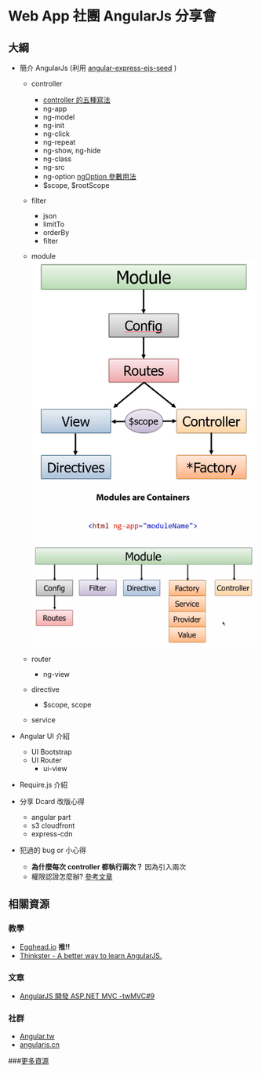 # Web App 社團 AngularJs 分享會

## 大綱

* 簡介 AngularJs (利用 [angular-express-ejs-seed](https://github.com/maru0923/angular-express-ejs-seed) )

	- controller
	
		* [controller 的五種寫法](http://blog.miniasp.com/post/2013/07/23/AngularJS-five-ways-to-register-ngController.aspx)
		* ng-app
		* ng-model
		* ng-init
		* ng-click		
		* ng-repeat
		* ng-show, ng-hide
		* ng-class
		* ng-src
		* ng-option [ngOption 參數用法](http://blog.miniasp.com/post/2013/05/12/AngularJS-ng-module-select-ngOptions-usage-samples.aspx)
		* $scope, $rootScope

	- filter
		* json
		* limitTo
		* orderBy
		* filter
				
	- module
		![Angular Hierachy](hierachy.png) 
		![Angular Module](module.png)  
		
	- router
		* ng-view
		
	- directive
		* $scope, scope
	
	- service

* Angular UI 介紹
	
	- UI Bootstrap
	- UI Router
		* ui-view

* Require.js 介紹

* 分享 Dcard 改版心得
	- angular part
	- s3 	cloudfront
	- express-cdn

* 犯過的 bug or 小心得
	- __為什麼每次 controller 都執行兩次？__ 因為引入兩次
	- 權限認證怎麼辦? [參考文章](https://github.com/witoldsz/angular-http-auth) 

## 相關資源

### 教學
- [Egghead.io](http://www.egghead.io/) __推!!__
- [Thinkster - A better way to learn AngularJS.](http://www.thinkster.io/)

### 文章
- [AngularJS 開發 ASP.NET MVC -twMVC#9](https://speakerdeck.com/twmvc/angularjs-kai-fa-asp-dot-net-mvc-twmvc-number-9)

### 社群
- [Angular.tw](http://www.facebook.com/groups/augularjs.tw)
- [angularjs.cn](http://angularjs.cn/)


###[更多資源](https://github.com/jmcunningham/AngularJS-Learning)

